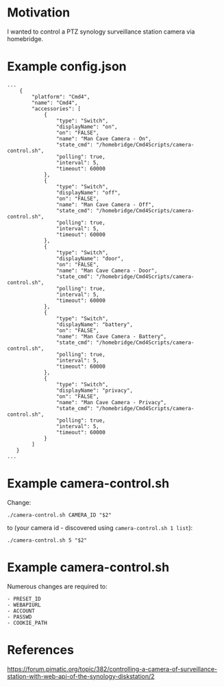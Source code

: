 # Motivation

I wanted to control a PTZ synology surveillance station camera via homebridge.

# Example config.json

```
...
    {
        "platform": "Cmd4",
        "name": "Cmd4",
        "accessories": [
            {
                "type": "Switch",
                "displayName": "on",
                "on": "FALSE",
                "name": "Man Cave Camera - On",
                "state_cmd": "/homebridge/Cmd4Scripts/camera-control.sh",
                "polling": true,
                "interval": 5,
                "timeout": 60000
            },
            {
                "type": "Switch",
                "displayName": "off",
                "on": "FALSE",
                "name": "Man Cave Camera - Off",
                "state_cmd": "/homebridge/Cmd4Scripts/camera-control.sh",
                "polling": true,
                "interval": 5,
                "timeout": 60000
            },
            {
                "type": "Switch",
                "displayName": "door",
                "on": "FALSE",
                "name": "Man Cave Camera - Door",
                "state_cmd": "/homebridge/Cmd4Scripts/camera-control.sh",
                "polling": true,
                "interval": 5,
                "timeout": 60000
            },
            {
                "type": "Switch",
                "displayName": "battery",
                "on": "FALSE",
                "name": "Man Cave Camera - Battery",
                "state_cmd": "/homebridge/Cmd4Scripts/camera-control.sh",
                "polling": true,
                "interval": 5,
                "timeout": 60000
            },
            {
                "type": "Switch",
                "displayName": "privacy",
                "on": "FALSE",
                "name": "Man Cave Camera - Privacy",
                "state_cmd": "/homebridge/Cmd4Scripts/camera-control.sh",
                "polling": true,
                "interval": 5,
                "timeout": 60000
            }
        ]
   }
...
```

# Example camera-control.sh

Change:
```
./camera-control.sh CAMERA_ID "$2"
```

to (your camera id - discovered using `camera-control.sh 1 list`):
```
./camera-control.sh 5 "$2"
```

# Example camera-control.sh

Numerous changes are required to:
```
- PRESET_ID
- WEBAPIURL
- ACCOUNT
- PASSWD
- COOKIE_PATH
```

# References
https://forum.pimatic.org/topic/382/controlling-a-camera-of-surveillance-station-with-web-api-of-the-synology-diskstation/2
